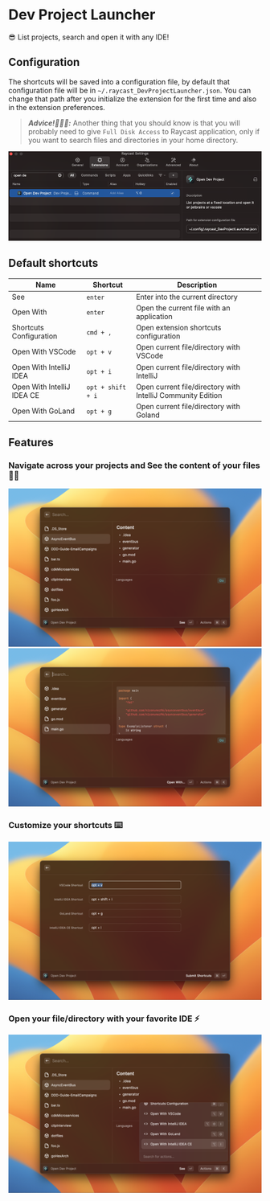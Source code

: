 # Dev Project Launcher

😎 List projects, search and open it with any IDE!

## Configuration

The shortcuts will be saved into a configuration file, by default that configuration file will be in `~/.raycast_DevProjectLauncher.json`.
You can change that path after you initialize the extension for the first time and also in the extension preferences.
> **_Advice!🚧🚧🚧:_** Another thing that you should know is that you will probably need to give `Full Disk Access` to Raycast application, only if you want to search files and directories in your home directory.

![](./screenshots/command-preferences.png)


## Default shortcuts

| Name                       | Shortcut          | Description                                                 |
|----------------------------|-------------------|-------------------------------------------------------------|
| See                        | `enter`           | Enter into the current directory                            |
| Open With                  | `enter`           | Open the current file with an application                   |
| Shortcuts Configuration    | `cmd + ,`         | Open extension shortcuts configuration                      |
| Open With VSCode           | `opt + v`         | Open current file/directory with VSCode                     |
| Open With IntelliJ IDEA    | `opt + i`         | Open current file/directory with IntelliJ                   |
| Open With IntelliJ IDEA CE | `opt + shift + i` | Open current file/directory with IntelliJ Community Edition |
| Open With GoLand           | `opt + g`         | Open current file/directory with Goland                     |

## Features

### Navigate across your projects and See the content of your files 🚶👀

![](./metadata/dev-project-launcher-1.png)
![](./metadata/dev-project-launcher-4.png)

### Customize your shortcuts ⌨️
![](./metadata/dev-project-launcher-2.png)

### Open your file/directory with your favorite IDE ⚡
![](./metadata/dev-project-launcher-3.png)
